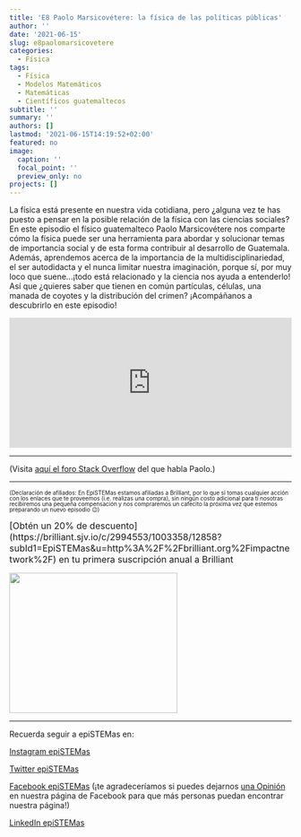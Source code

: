 ```yaml
---
title: 'E8 Paolo Marsicovétere: la física de las políticas públicas'
author: ''
date: '2021-06-15'
slug: e8paolomarsicovetere
categories:
  - Física
tags:
  - Física
  - Modelos Matemáticos
  - Matemáticas
  - Científicos guatemaltecos
subtitle: ''
summary: ''
authors: []
lastmod: '2021-06-15T14:19:52+02:00'
featured: no
image:
  caption: ''
  focal_point: ''
  preview_only: no
projects: []
---
```


La física está presente en nuestra vida cotidiana, pero ¿alguna vez te has puesto a pensar en la posible relación de la física con las ciencias sociales? En este episodio el físico guatemalteco Paolo Marsicovétere nos comparte cómo la física puede ser una herramienta para abordar y solucionar temas de importancia social y de esta forma contribuir al desarrollo de Guatemala. Además, aprendemos acerca de la importancia de la multidisciplinariedad, el ser autodidacta y el nunca limitar nuestra imaginación, porque sí, por muy loco que suene...¡todo está relacionado y la ciencia nos ayuda a entenderlo! Así que ¿quieres saber que tienen en común partículas, células, una manada de coyotes y la distribución del crimen? ¡Acompáñanos a descubrirlo en este episodio!


<iframe src="https://open.spotify.com/embed/episode/2pyCDlVXdxgBrRNhzLnGuP?theme=0" width="100%" height="232" frameBorder="0" allowtransparency="true" allow="encrypted-media"></iframe>

- - - - -

(Visita [aquí el foro Stack Overflow](https://stackoverflow.com/) del que habla Paolo.)

- - - - -

<font size = 1.5> <p style = "line-height:1"> 
(Declaración de afiliados: En EpiSTEMas estamos afiliadas a Brilliant, por lo que si tomas cualquier acción con los enlaces que te proveemos (i.e. realizas una compra), sin ningún costo adicional para tí nosotras recibiremos una pequeña compensación y nos compraremos un cafecito la próxima vez que estemos preparando un nuevo episodio 😉) 
</font> </p>

<font size="3"> 
[Obtén un 20% de descuento](https://brilliant.sjv.io/c/2994553/1003358/12858?subId1=EpiSTEMas&u=http%3A%2F%2Fbrilliant.org%2Fimpactnetwork%2F) en tu primera suscripción anual a Brilliant </font>


<a href="https://brilliant.sjv.io/c/2994553/1003364/12858?subId1=epiSTEMas&u=http%3A%2F%2Fbrilliant.org%2Fimpactnetwork%2F%3Firclickid%3D%7Bclickid%7D%26utm_medium%3Daffiliates%26utm_campaign%3D%7Birpid%7D%26utm_source%3D%7Bmp_value1%7D%26utm_content%3D%7Btimestamp%7D_%7Biradtype%7D_%7Biradname%7D%26utm_term%3D%7Bmp_value2%7D" target="_top" id="1003364"><img src="//a.impactradius-go.com/display-ad/12858-1003364" border="0" alt="" width="300" height="250"/></a><img height="0" width="0" src="https://imp.pxf.io/i/2994553/1003364/12858?subId1=epiSTEMas" style="position:absolute;visibility:hidden;" border="1" />


- - - - -

Recuerda seguir a epiSTEMas en:

[Instagram epiSTEMas](https://www.instagram.com/epistemas/)  

[Twitter epiSTEMas](https://twitter.com/epiSTEMas_Pod)

[Facebook epiSTEMas](https://www.facebook.com/epiSTEMasPod) (¡te agradeceríamos si puedes dejarnos [una Opinión](https://www.facebook.com/epiSTEMasPod/reviews/) en nuestra página de Facebook para que más personas puedan encontrar nuestra página!)

[LinkedIn epiSTEMas](https://www.linkedin.com/company/epistemas-podcast/)

